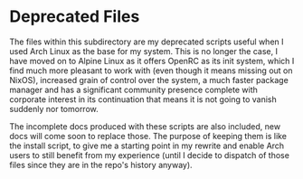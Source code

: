 # Deprecated Files 

The files within this subdirectory are my deprecated scripts useful when I used Arch Linux as the base for my system. This is no longer the case, I have moved on to Alpine Linux as it offers OpenRC as its init system, which I find much more pleasant to work with (even though it means missing out on NixOS), increased grain of control over the system, a much faster package manager and has a significant community presence complete with corporate interest in its continuation that means it is not going to vanish suddenly nor tomorrow. 

The incomplete docs produced with these scripts are also included, new docs will come soon to replace those. The purpose of keeping them is like the install script, to give me a starting point in my rewrite and enable Arch users to still benefit from my experience (until I decide to dispatch of those files since they are in the repo's history anyway). 
